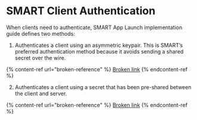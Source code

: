 # SMART Client Authentication

When clients need to authenticate, SMART App Launch implementation guide defines two methods:

1. Authenticates a client using an asymmetric keypair. This is SMART’s preferred authentication method because it avoids sending a shared secret over the wire.

{% content-ref url="broken-reference" %}
[Broken link](broken-reference)
{% endcontent-ref %}

2. Authenticates a client using a secret that has been pre-shared between the client and server.

{% content-ref url="broken-reference" %}
[Broken link](broken-reference)
{% endcontent-ref %}

